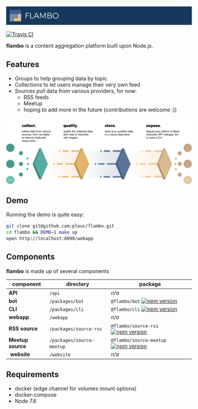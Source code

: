 [![flambo](./assets/flambo_logo.png)](http://flambo.co)

[![Travis CI][travis-image]][travis-url]

**flambo** is a content aggregation platform built upon Node.js.

## Features

- Groups to help grouping data by topic
- Collections to let users manage their very own feed
- Sources pull data from various providers, for now:
    - RSS feeds
    - Meetup
    - hoping to add more in the future (contributions are welcome :))


![workflow](./assets/workflow.png)


## Demo

Running the demo is quite easy:

``` sh
git clone git@github.com:plouc/flambo.git
cd flambo && DEMO=1 make up
open http://localhost:8090/webapp
```


## Components

**flambo** is made up of several components

| component         | directory                 | package |
| ----------------- | ------------------------- | ------- |
| **API**           | `/api`                    | *n/a*   |
| **bot**           | `/packages/bot`           | `@flambo/bot` [![npm version](https://img.shields.io/npm/v/@flambo/bot.svg?style=flat-square)](https://www.npmjs.com/package/@flambo/bot) |
| **CLI**           | `/packages/cli`           | `@flambo/cli` [![npm version](https://img.shields.io/npm/v/@flambo/cli.svg?style=flat-square)](https://www.npmjs.com/package/@flambo/cli) |
| **webapp**        | `/webapp`                 | *n/a*   |
| **RSS source**    | `/packages/source-rss`    | `@flambo/source-rss` [![npm version](https://img.shields.io/npm/v/@flambo/source-rss.svg?style=flat-square)](https://www.npmjs.com/package/@flambo/source-rss) |
| **Meetup source** | `/packages/source-meetup` | `@flambo/source-meetup` [![npm version](https://img.shields.io/npm/v/@flambo/source-meetup.svg?style=flat-square)](https://www.npmjs.com/package/@flambo/source-meetup) |
| **website**       | `/website`                | *n/a*   |

## Requirements

- docker (edge channel for volumes mount options) 
- docker-compose
- Node 7.6

[travis-image]: https://img.shields.io/travis/plouc/flambo.svg?style=flat-square
[travis-url]: https://travis-ci.org/plouc/flambo
